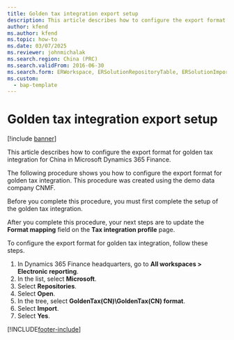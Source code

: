 ```yaml
---
title: Golden tax integration export setup
description: This article describes how to configure the export format for golden tax integration for China in Microsoft Dynamics 365 Finance.
author: kfend
ms.author: kfend
ms.topic: how-to
ms.date: 03/07/2025
ms.reviewer: johnmichalak
ms.search.region: China (PRC)
ms.search.validFrom: 2016-06-30
ms.search.form: ERWorkspace, ERSolutionRepositoryTable, ERSolutionImport
ms.custom: 
  - bap-template
---
```


# Golden tax integration export setup

[!include [banner](../../includes/banner.md)]

This article describes how to configure the export format for golden tax integration for China in Microsoft Dynamics 365 Finance.

The following procedure shows you how to configure the export format for golden tax integration. This procedure was created using the demo data company CNMF.

Before you complete this procedure, you must first complete the setup of the golden tax integration.

After you complete this procedure, your next steps are to update the **Format mapping** field on the **Tax integration profile** page. 

To configure the export format for golden tax integration, follow these steps.

1. In Dynamics 365 Finance headquarters, go to **All workspaces \> Electronic reporting**.
1. In the list, select **Microsoft**.
1. Select **Repositories**.
1. Select **Open**.
1. In the tree, select **GoldenTax(CN)\GoldenTax(CN) format**.
1. Select **Import**.
1. Select **Yes**.



[!INCLUDE[footer-include](../../../includes/footer-banner.md)]
